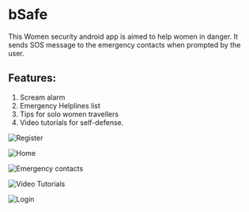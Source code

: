 # bSafe

This Women security android app is aimed to help women in danger. 
It sends SOS message to the emergency contacts when prompted by the user. 

## Features: 
  1. Scream alarm 
  2. Emergency Helplines list 
  3. Tips for solo women travellers 
  4. Video tutorials for self-defense. 
  
  
![Register](https://github.com/sanjana707/Women-Security-App/blob/main/Snaps/Register.png)

![Home](https://github.com/sanjana707/Women-Security-App/blob/main/Snaps/Home.png)

![Emergency contacts](https://github.com/sanjana707/Women-Security-App/blob/main/Snaps/Emergency.png)

![Video Tutorials](https://github.com/sanjana707/Women-Security-App/blob/main/Snaps/Video%20tutorials.png)

![Login](https://github.com/sanjana707/Women-Security-App/blob/main/Snaps/Login.png)
